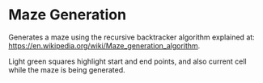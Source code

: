 # Maze Generation

Generates a maze using the recursive backtracker algorithm explained at: https://en.wikipedia.org/wiki/Maze_generation_algorithm.

Light green squares highlight start and end points, and also current cell while the maze is being generated.
